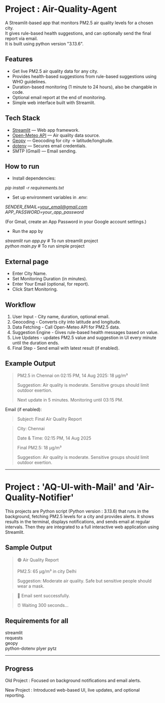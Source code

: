 # Project : Air-Quality-Agent

A Streamlit-based app that monitors PM2.5 air quality levels for a chosen city.  
It gives rule-based health suggestions, and can optionally send the final report via email.  
It is built using python version "3.13.6".

##  Features

- Get live PM2.5 air quality data for any city.
- Provides health-based suggestions from rule-based suggestions using WHO guidelines.
- Duration-based monitoring (1 minute to 24 hours), also be changable in code.
- Optional email report at the end of monitoring.
- Simple web interface built with Streamlit.

## Tech Stack

- [Streamlit](https://streamlit.io/) — Web app framework.
- [Open-Meteo API](https://open-meteo.com/) — Air quality data source.
- [Geopy](https://geopy.readthedocs.io/) — Geocoding for city -> latitude/longitude.
- [dotenv](https://pypi.org/project/python-dotenv/) — Secures email credentials.
- SMTP (Gmail) — Email sending.

## How to run

- Install dependencies:

*pip install -r requirements.txt*

- Set up environment variables in .env:

*SENDER_EMAIL=your_email@gmail.com*  
*APP_PASSWORD=your_app_password*

(For Gmail, create an App Password in your Google account settings.)

- Run the app by 

*streamlit run app.py* # To run streamlit project  
*python main.py* # To run simple project

## External page

- Enter City Name.
- Set Monitoring Duration (in minutes).
- Enter Your Email (optional, for report).
- Click Start Monitoring.

## Workflow

1. User Input - City name, duration, optional email.
2. Geocoding - Converts city into latitude and longitude.
3. Data Fetching - Call Open-Meteo API for PM2.5 data.
4. Suggestion Engine - Gives rule-based health messages based on value.
5. Live Updates - updates PM2.5 value and suggestion in UI every minute until the duration ends.
6. Final Step - Send email with latest result (if enabled).

## Example Output

> PM2.5 in Chennai on 02:15 PM, 14 Aug 2025: 18 µg/m³
> 
> Suggestion: Air quality is moderate. Sensitive groups should limit outdoor exertion.
> 
> Next update in 5 minutes. Monitoring until 03:15 PM.

Email (if enabled):

> Subject: Final Air Quality Report

> City: Chennai
> 
> Date & Time: 02:15 PM, 14 Aug 2025
> 
> Final PM2.5: 18 µg/m³
> 
> Suggestion: Air quality is moderate. Sensitive groups should limit outdoor exertion.

---

# Project : 'AQ-UI-with-Mail' and 'Air-Quality-Notifier'

This projects are Python script (Python version : 3.13.6) that runs in the background, fetching PM2.5 levels for a city and provides alerts. It shows results in the terminal, displays notifications, and sends email at regular intervals. Then they are integrated to a full interactive web application using Streamlit. 

## Sample Output

> 🟢 Air Quality Report
> 
> PM2.5: 65 µg/m³ in city Delhi
> 
> Suggestion: Moderate air quality. Safe but sensitive people should wear a mask.

> 📧 Email sent successfully.
> 
> ⏰ Waiting 300 seconds...

## Requirements for all 

streamlit  
requests  
geopy  
python-dotenv
plyer
pytz

---

## Progress

Old Project : Focused on background notifications and email alerts.

New Project : Introduced web-based UI, live updates, and optional reporting.
